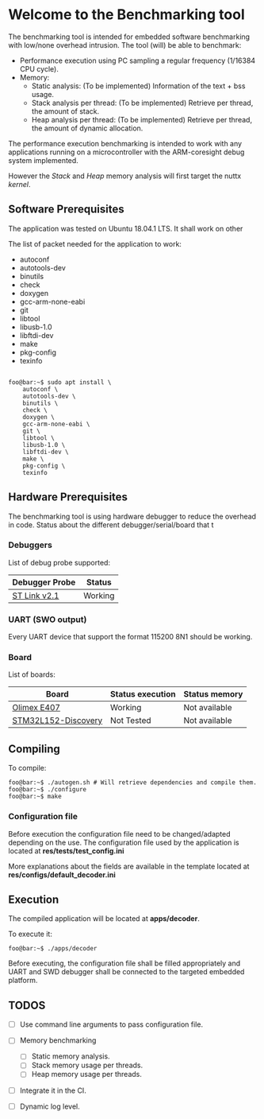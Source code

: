 # Welcome to the Benchmarking tool

The benchmarking tool is intended for embedded software benchmarking with 
low/none overhead intrusion. The tool (will) be able to benchmark:

- Performance execution using PC sampling a regular frequency (1/16384 CPU cycle).
- Memory:
  - Static analysis: (To be implemented) Information of the text + bss usage.
  - Stack analysis per thread: (To be implemented) Retrieve per thread, the amount 
				of stack. 
  - Heap analysis per thread: (To be implemented) Retrieve per thread, the amount 
				of dynamic allocation. 


The performance execution benchmarking is intended to work with any applications
running on a microcontroller with the ARM-coresight debug system implemented.

However the *Stack* and *Heap* memory analysis will first target the nuttx *kernel*. 

## Software Prerequisites
The application was tested on Ubuntu 18.04.1 LTS. It shall work on other

The list of packet needed for the application to work:

- autoconf
- autotools-dev
- binutils
- check
- doxygen 
- gcc-arm-none-eabi
- git
- libtool
- libusb-1.0
- libftdi-dev
- make
- pkg-config
- texinfo

```console

foo@bar:~$ sudo apt install \
	autoconf \
	autotools-dev \
	binutils \
	check \
	doxygen \
	gcc-arm-none-eabi \
	git \
	libtool \
	libusb-1.0 \
	libftdi-dev \
	make \
	pkg-config \
	texinfo
```

## Hardware Prerequisites 
The benchmarking tool is using hardware debugger to reduce the overhead in code.
Status  about the different debugger/serial/board that t

### Debuggers
List of debug probe supported:

| Debugger Probe     | Status     |
| -----------------  | ---------- |
| [ST Link v2.1](http://www.st.com/en/development-tools/st-link-v2.html)       | Working    |

### UART (SWO output)
Every UART device that support the format 115200 8N1 should be working.

### Board
List of boards:

| Board              | Status execution | Status memory |
| -----------------  | ---------------- | ------------- |
| [Olimex E407](https://www.olimex.com/Products/ARM/ST/STM32-E407/open-source-hardware) | Working | Not available |
| [STM32L152-Discovery](https://www.st.com/en/evaluation-tools/32l152cdiscovery.html) | Not Tested | Not available |

## Compiling 
To compile:
```console
foo@bar:~$ ./autogen.sh # Will retrieve dependencies and compile them.
foo@bar:~$ ./configure
foo@bar:~$ make
```	
### Configuration file
Before execution the configuration file need to be changed/adapted depending on
the use. The configuration file used by the application is located at 
__res/tests/test_config.ini__

More explanations about the fields are available in the template located at
__res/configs/default_decoder.ini__



## Execution
The compiled application will be located at __apps/decoder__. 

To execute it:

```console
foo@bar:~$ ./apps/decoder
```

Before executing, the configuration file shall be filled appropriately and
UART and SWD debugger shall be connected to the targeted embedded platform.



## TODOS
- [ ] Use command line arguments to pass configuration file.
- [ ] Memory benchmarking 
    - [ ] Static memory analysis.
    - [ ] Stack memory usage per threads.
    - [ ] Heap memory usage per threads.
- [ ] Integrate it in the CI.
- [ ] Dynamic log level.

